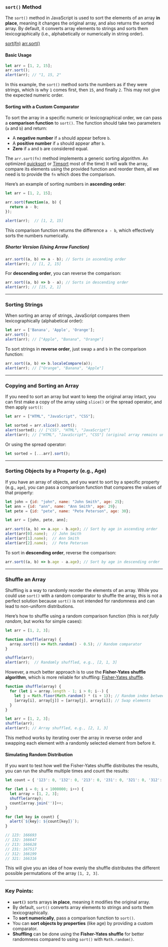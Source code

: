 ### `sort()` Method

The `sort()` method in JavaScript is used to sort the elements of an array **in place**, meaning it changes the original array, and also returns the sorted array. By default, it converts array elements to strings and sorts them lexicographically (i.e., alphabetically or numerically in string order).

[sort(fn)](https://javascript.info/array-methods#sort-fn)
[arr.sort()](https://developer.mozilla.org/en-US/docs/Web/JavaScript/Reference/Global_Objects/Array/sort)

#### Basic Usage

```js
let arr = [1, 2, 15];
arr.sort();
alert(arr); // "1, 15, 2"
```

In this example, the `sort()` method sorts the numbers as if they were strings, which is why `1` comes first, then `15`, and finally `2`. This may not give the expected numeric order.

#### Sorting with a Custom Comparator

To sort the array in a specific numeric or lexicographical order, we can pass a **comparison function** to `sort()`. The function should take two parameters (`a` and `b`) and return:

- A **negative number** if `a` should appear before `b`.
- A **positive number** if `a` should appear after `b`.
- **Zero** if `a` and `b` are considered equal.


The `arr.sort(fn)` method implements a generic sorting algorithm. An optimized [quicksort](https://en.wikipedia.org/wiki/Quicksort) or [Timsort](https://en.wikipedia.org/wiki/Timsort) most of the time) It will walk the array, compare its elements using the provided function and reorder them, all we need is to provide the `fn` which does the comparison.

Here’s an example of sorting numbers in **ascending order**:

```js
let arr = [1, 2, 15];

arr.sort(function(a, b) {
  return a - b;
});

alert(arr);  // [1, 2, 15]
```

This comparison function returns the difference `a - b`, which effectively sorts the numbers numerically.

##### Shorter Version (Using Arrow Function)

```js
arr.sort((a, b) => a - b); // Sorts in ascending order
alert(arr); // [1, 2, 15]
```

For **descending order**, you can reverse the comparison:

```js
arr.sort((a, b) => b - a); // Sorts in descending order
alert(arr); // [15, 2, 1]
```

---

### Sorting Strings

When sorting an array of strings, JavaScript compares them lexicographically (alphabetical order):

```js
let arr = ['Banana', 'Apple', 'Orange'];
arr.sort();
alert(arr); // ["Apple", "Banana", "Orange"]
```

To sort strings in **reverse order**, just swap `a` and `b` in the comparison function:

```js
arr.sort((a, b) => b.localeCompare(a));
alert(arr); // ["Orange", "Banana", "Apple"]
```

---

### Copying and Sorting an Array

If you need to sort an array but want to keep the original array intact, you can first make a copy of the array using `slice()` or the spread operator, and then apply `sort()`:

```js
let arr = ["HTML", "JavaScript", "CSS"];

let sorted = arr.slice().sort();
alert(sorted); // ["CSS", "HTML", "JavaScript"]
alert(arr); // ["HTML", "JavaScript", "CSS"] (original array remains unchanged)
```

Or using the spread operator:

```js
let sorted = [...arr].sort();
```

---

### Sorting Objects by a Property (e.g., Age)

If you have an array of objects, and you want to sort by a specific property (e.g., `age`), you can pass a comparison function that compares the values of that property:

```js
let john = {id: "john", name: "John Smith", age: 25};
let ann = {id: "ann", name: "Ann Smith", age: 29};
let pete = {id: "pete", name: "Pete Peterson", age: 30};

let arr = [john, pete, ann];

arr.sort((a, b) => a.age - b.age); // Sort by age in ascending order
alert(arr[0].name);  // John Smith
alert(arr[1].name);  // Ann Smith
alert(arr[2].name);  // Pete Peterson
```

To sort in **descending order**, reverse the comparison:

```js
arr.sort((a, b) => b.age - a.age); // Sort by age in descending order
```

---

### Shuffle an Array

Shuffling is a way to randomly reorder the elements of an array. While you could use `sort()` with a random comparator to shuffle the array, this is not a perfect solution because `sort()` is not intended for randomness and can lead to non-uniform distributions.

Here’s how to shuffle using a random comparison function (this is *not fully random*, but works for simple cases):

```js
let arr = [1, 2, 3];

function shuffle(array) {
  array.sort(() => Math.random() - 0.5); // Random comparator
}

shuffle(arr);
alert(arr);  // Randomly shuffled, e.g., [2, 1, 3]
```

However, a much better approach is to use the **Fisher-Yates shuffle algorithm**, which is more reliable for shuffling:
[Fisher-Yates shuffle](https://en.wikipedia.org/wiki/Fisher%E2%80%93Yates_shuffle).
```js
function shuffle(array) {
  for (let i = array.length - 1; i > 0; i--) {
    let j = Math.floor(Math.random() * (i + 1)); // Random index between 0 and i
    [array[i], array[j]] = [array[j], array[i]]; // Swap elements
  }
}

let arr = [1, 2, 3];
shuffle(arr);
alert(arr); // Array shuffled, e.g., [2, 1, 3]
```

This method works by iterating over the array in reverse order and swapping each element with a randomly selected element from before it.

#### Simulating Random Distribution

If you want to test how well the Fisher-Yates shuffle distributes the results, you can run the shuffle multiple times and count the results:

```js
let count = { '123': 0, '132': 0, '213': 0, '231': 0, '321': 0, '312': 0 };

for (let i = 0; i < 1000000; i++) {
  let array = [1, 2, 3];
  shuffle(array);
  count[array.join('')]++;
}

for (let key in count) {
  alert(`${key}: ${count[key]}`);
}

// 123: 166693
// 132: 166647
// 213: 166628
// 231: 167517
// 312: 166199
// 321: 166316
```

This will give you an idea of how evenly the shuffle distributes the different possible permutations of the array `[1, 2, 3]`.

---

### Key Points:

- **`sort()`** sorts arrays **in place**, meaning it modifies the original array.
- By default, `sort()` converts array elements to strings and sorts them lexicographically.
- To **sort numerically**, pass a comparison function to `sort()`.
- You can **sort objects by properties** (like age) by providing a custom comparator.
- **Shuffling** can be done using the **Fisher-Yates shuffle** for better randomness compared to using `sort()` with `Math.random()`.

